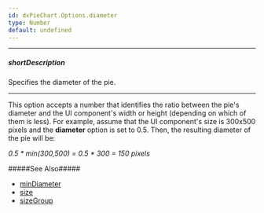 ```yaml
---
id: dxPieChart.Options.diameter
type: Number
default: undefined
---
```

---
##### shortDescription
Specifies the diameter of the pie.

---
This option accepts a number that identifies the ratio between the pie's diameter and the UI component's width or height (depending on which of them is less). For example, assume that the UI component's size is 300x500 pixels and the **diameter** option is set to 0.5. Then, the resulting diameter of the pie will be: 

*0.5 * min(300,500) = 0.5 * 300 = 150 pixels*

#####See Also#####
- [minDiameter](/api-reference/20%20Data%20Visualization%20Widgets/dxPieChart/1%20Configuration/minDiameter.md '/Documentation/ApiReference/Data_Visualization_Widgets/dxPieChart/Configuration/#minDiameter')
- [size](/api-reference/20%20Data%20Visualization%20Widgets/BaseWidget/1%20Configuration/size '/Documentation/ApiReference/Data_Visualization_Widgets/dxPieChart/Configuration/size/')
- [sizeGroup](/api-reference/20%20Data%20Visualization%20Widgets/dxPieChart/1%20Configuration/sizeGroup.md '/Documentation/ApiReference/Data_Visualization_Widgets/dxPieChart/Configuration/#sizeGroup')